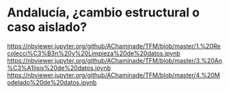 # Andalucía, ¿cambio estructural o caso aislado?
https://nbviewer.jupyter.org/github/AChaminade/TFM/blob/master/1.%20Recolecci%C3%B3n%20y%20Limpieza%20de%20datos.ipynb
https://nbviewer.jupyter.org/github/AChaminade/TFM/blob/master/3.%20An%C3%A1lisis%20de%20datos.ipynb
https://nbviewer.jupyter.org/github/AChaminade/TFM/blob/master/4.%20Modelado%20de%20datos.ipynb
